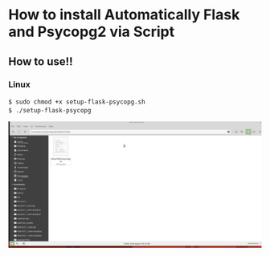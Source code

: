 # How to install Automatically Flask and Psycopg2 via Script

## How to use!!

### Linux 

```sh
$ sudo chmod +x setup-flask-psycopg.sh
$ ./setup-flask-psycopg
 ```

![Alt Text](install.gif)

